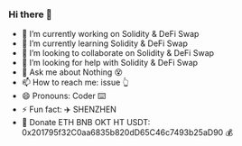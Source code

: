 ### Hi there 👋

<!--
**boy-good/boy-good** is a ✨ _special_ ✨ repository because its `README.md` (this file) appears on your GitHub profile.

Here are some ideas to get you started:
-->
- 🔭 I’m currently working on Solidity & DeFi Swap
- 🌱 I’m currently learning Solidity & DeFi Swap
- 👯 I’m looking to collaborate on Solidity & DeFi Swap
- 🤔 I’m looking for help with Solidity & DeFi Swap
- 💬 Ask me about Nothing 😵
- 📫 How to reach me: issue 👆
- 😄 Pronouns: Coder ⌨️
- ⚡ Fun fact: ✈️ SHENZHEN
- 🔐 Donate ETH BNB OKT HT USDT: 0x201795f32C0aa6835b820dD65C46c7493b25aD90 💰

